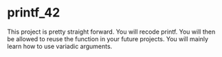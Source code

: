 # printf_42

 This project is pretty straight forward. You will recode printf.
 You will then be allowed to reuse the function in your future projects.
 You will mainly learn how to use variadic arguments. 
